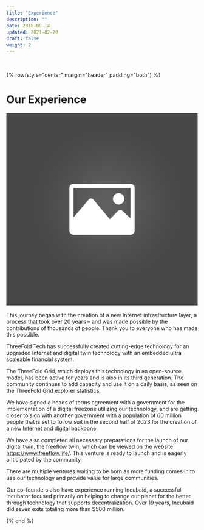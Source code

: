 ```yaml
---
title: "Experience"
description: ""
date: 2018-09-14
updated: 2021-02-20
draft: false
weight: 2
---
```



<div class="container mx-auto">

<br>

<!-- section 1 (co-found) -->

{% row(style="center" margin="header" padding="both") %}

# Our Experience


![Image](placeholder.jpg#medium#mx-auto)


This journey began with the creation of a new Internet infrastructure layer, a process that took over 20 years – and was made possible by the contributions of thousands of people. Thank you to everyone who has made this possible.

ThreeFold Tech has successfully created cutting-edge technology for an upgraded Internet and digital twin technology with an embedded ultra scaleable financial system.

The ThreeFold Grid, which deploys this technology in an open-source model, has been active for years and is also in its third generation. The community continues to add capacity and use it on a daily basis, as seen on the ThreeFold Grid explorer statistics.

We have signed a heads of terms agreement with a government for the implementation of a digital freezone utilizing our technology, and are getting closer to sign with another government with a population of 60 million people that is set to follow suit in the second half of 2023 for the creation of a new Internet and digital backbone.

We have also completed all necessary preparations for the launch of our digital twin, the freeflow twin, which can be viewed on the website https://www.freeflow.life/. This venture is ready to launch and is eagerly anticipated by the community.

There are multiple ventures waiting to be born as more funding comes in to use our technology and provide value for large communities.

Our co-founders also have experience running Incubaid, a successful incubator focused primarily on helping to change our planet for the better through technology that supports decentralization. Over 19 years, Incubaid did seven exits totaling more than $500 million.

{% end %}

</div>
